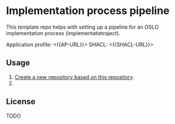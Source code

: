 # Implementation process pipeline

This template repo helps with setting up a pipeline for an OSLO implementation process (implementatietraject).

Application profile: <{{AP-URL}}>
SHACL: <{{SHACL-URL}}>

## Usage

1. [Create a new repository based on this repository](https://docs.github.com/en/repositories/creating-and-managing-repositories/creating-a-repository-from-a-template).
2.

## License

TODO
